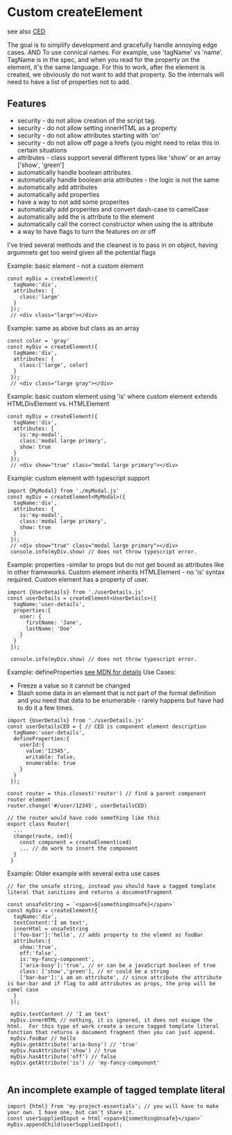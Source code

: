# Custom createElement

see also [CED](customElementDefinition.md)

The goal is to simplify development and gracefully handle annoying edge cases.
AND
To use connical names.  For example, use 'tagName' vs 'name'. TagName is in the spec, and when you read for the property on the element, it's the same language.
For this to work, after the element is created, we obviously do not want to add that property. So the internals will need to have a list of properties not to add.

## Features

* security - do not allow creation of the script tag.
* security - do not allow setting innerHTML as a property
* security - do not allow attributes starting with 'on'
* security - do not allow off page a hrefs (you might need to relax this in certain situations 
* attributes - class support several different types like 'show' or an array ['show', 'green']
* automatically handle boolean attributes
* automatically handle boolean aria attributes - the logic is not the same
* automatically add attributes
* automatically add properties
* have a way to not add some properites
* automatically add properites and convert dash-case to camelCase
* automatically add the is attribute to the element 
* automatically call the correct constructor when using the is attribute
* a way to have flags to turn the features on or off

I've tried several methods and the cleanest is to pass in on object, having argumnets get too weird given all the potential flags

Example: basic element - not a custom element
```
const myDiv = createElement({
  tagName:'div',
  attributes: {
    class:'large'
  }
 });
 // <div class="large"></div>
```

Example: same as above but class as an array
```
const color = 'gray'
const myDiv = createElement({
  tagName:'div',
  attributes: {
    class:['large', color]
  }
 });
 // <div class="large gray"></div>
```

Example: basic custom element using 'is' where custom element extends HTMLDivElement vs. HTMLElement
```
const myDiv = createElement({
  tagName:'div',
  attributes: {
    is:'my-modal',
    class:'modal large primary',
    show: true
  }
 });
 // <div show="true" class="modal large primary"></div>
```

Example: custom element with typescript support
```
import {MyModal} from './myModal.js'
const myDiv = createElement<MyModal>({
  tagName:'div',
  attributes: {
    is:'my-modal',
    class:'modal large primary',
    show: true
  }
 });
 // <div show="true" class="modal large primary"></div>
 console.info(myDiv.show) // does not throw typescript error.
```

Example: properties -similar to props but do not get bound as attributes like in other frameworks. 
Custom element inherits HTMLElement - no 'is' syntax required.
Custom element has a property of user.
```
import {UserDetails} from './userDetails.js'
const userDetails = createElement<UserDetails>({
  tagName:'user-details',
  properties:{
    user: {
      firstName: 'Jane',
      lastName: 'Doe'
    }
  }
 });

 console.info(myDiv.show) // does not throw typescript error.
```

Example: defineProperties 
[see MDN for details](https://developer.mozilla.org/en-US/docs/Web/JavaScript/Reference/Global_Objects/Object/defineProperties)
Use Cases:
  * Freeze a value so it cannot be changed
  * Stash some data in an element that is not part of the formal definition and you need that data to be enumerable - rarely happens but have had to do it a few times.
```
import {UserDetails} from './userDetails.js'
const userDetailsCED = { // CED is component element description
  tagName:'user-details',
  defineProperties:{
    userId:{
      value:'12345',
      writable: false,
      enumerable: true
    }
  }
 });

const router = this.closest('router') // find a parent component router element
router.change('#/user/12345', userDetailsCED)

// the router would have code something like this
export class Router{
  ...
  change(route, ced){
    const component = createElement(ced)
    ... // do work to insert the component
  }
 }
```

Example: Older example with several extra use cases

```
// for the unsafe string, instead you should have a tagged template literal that sanitizes and returns a documnetFragment

const unsafeString = `<span>${somethingUnsafe}</span>`
const myDiv = createElement({
  tagName:'div',
  textContent:'I am text',
  innerHtml = unsafeString
  ['foo-bar']:'hello', // adds property to the elemnt as fooBar
  attributes:{
    show:'true',
    off:'false',
    is:'my-fancy-component',
    ['aria-busy']:'true', // or can be a javaScript boolean of true
    class: ['show','green'], // or could be a string
    ['bar-bar']:'i am an attribute', // since attribute the attribute is bar-bar and if flag to add attributes as props, the prop will be camel case
  }
 });
 
 myDiv.textContent // 'I am text'
 myDiv.innerHTML // nothing, it is ignored, it does not escape the html.  For this type of work create a secure tagged template literal function that returns a document fragment then you can just append.
 myDiv.fooBar // hello
 myDiv.getAttribute('aria-busy') // 'true'
 myDiv.hasAttribute('show') // true
 myDiv.hasAttribute('off') // false
 myDiv.getAttribute('is') // 'my-fancy-component'
 
```

## An incomplete example of tagged template literal
```
import {html} from 'my-project-essentials'; // you will have to make your own. I have one, but can't share it.
const userSuppliedInput = html`<span>${somethingUnsafe}</span>`
myDiv.appendChild(userSuppliedInput);

```
